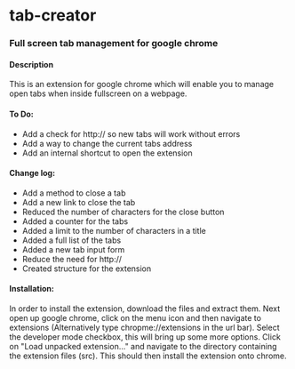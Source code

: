 <h1>tab-creator</h1>

<h3>Full screen tab management for google chrome</h3>
<h4>Description</h4>

<p1>
This is an extension for google chrome which will enable you to manage open tabs when inside fullscreen on a webpage.
</p1>

<p1>
<h4>To Do:</h4>
<ul>
<li>Add a check for http:// so new tabs will work without errors</li>
<li>Add a way to change the current tabs address</li>
<li>Add an internal shortcut to open the extension</li>
</ul>
<h4>Change log:</h4>
<ul>
<li>Add a method to close a tab</li>
<li>Add a new link to close the tab</li>
<li>Reduced the number of characters for the close button</li>
<li>Added a counter for the tabs</li>
<li>Added a limit to the number of characters in a title</li>
<li>Added a full list of the tabs</li>
<li>Added a new tab input form</li>
<li>Reduce the need for http://</li>
<li>Created structure for the extension</li>
</ul>
<h4>Installation:</h4>
In order to install the extension, download the files and extract them. Next open up google chrome, click on the menu icon and then navigate to extensions (Alternatively type chropme://extensions in the url bar). Select the developer mode checkbox, this will bring up some more options. Click on "Load unpacked extension..." and navigate to the directory containing the extension files (src). This should then install the extension onto chrome.
</p1>
